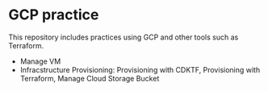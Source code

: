 # GCP practice
This repository includes practices using GCP and other tools such as Terraform. 
- Manage VM
- Infracstructure Provisioning: Provisioning with CDKTF, Provisioning with Terraform, Manage Cloud Storage Bucket
